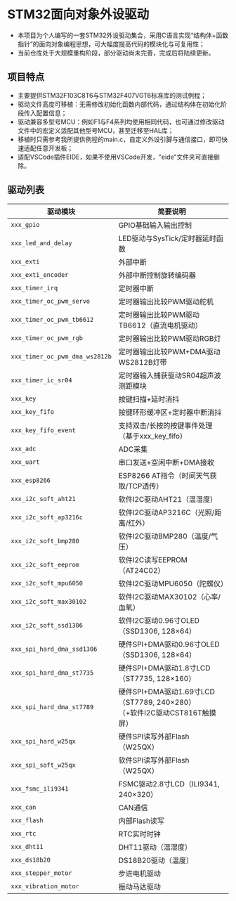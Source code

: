 # STM32面向对象外设驱动

- 本项目为个人编写的一套STM32外设驱动集合，采用C语言实现“结构体+函数指针”的面向对象编程思想，可大幅度提高代码的模块化与可复用性；
- 当前仓库处于大规模重构阶段，部分驱动尚未完善，完成后将陆续更新。

## 项目特点

- 主要提供STM32F103C8T6与STM32F407VGT6标准库的测试例程；
- 驱动文件高度可移植：无需修改初始化函数内部代码，通过结构体在初始化阶段传入配置信息；
- 驱动兼容多型号MCU：例如F1与F4系列均使用相同代码，也可通过修改驱动文件中的宏定义适配其他型号MCU，甚至迁移至HAL库；
- 移植时只需参考我所提供例程的main.c，自定义外设引脚与通信接口，即可快速适配任意开发板；
- 适配VSCode插件EIDE，如果不使用VSCode开发，"eide"文件夹可直接删除。

## 驱动列表

| 驱动模块                       | 简要说明 |
|-------------------------------|----------|
| `xxx_gpio`                    | GPIO基础输入输出控制 |
| `xxx_led_and_delay`           | LED驱动与SysTick/定时器延时函数 |
| `xxx_exti`                    | 外部中断 |
| `xxx_exti_encoder`            | 外部中断控制旋转编码器 |
| `xxx_timer_irq`               | 定时器中断 |
| `xxx_timer_oc_pwm_servo`      | 定时器输出比较PWM驱动舵机 |
| `xxx_timer_oc_pwm_tb6612`     | 定时器输出比较PWM驱动TB6612（直流电机驱动） |
| `xxx_timer_oc_pwm_rgb`        | 定时器输出比较PWM驱动RGB灯 |
| `xxx_timer_oc_pwm_dma_ws2812b`| 定时器输出比较PWM+DMA驱动WS2812B灯带 |
| `xxx_timer_ic_sr04`           | 定时器输入捕获驱动SR04超声波测距模块 |
| `xxx_key`                     | 按键扫描+延时消抖 |
| `xxx_key_fifo`                | 按键环形缓冲区+定时器中断消抖 |
| `xxx_key_fifo_event`          | 支持双击/长按的按键事件处理（基于xxx_key_fifo） |
| `xxx_adc`                     | ADC采集 |
| `xxx_uart`                    | 串口发送+空闲中断+DMA接收 |
| `xxx_esp8266`                 | ESP8266 AT指令（时间天气获取/TCP透传） |
| `xxx_i2c_soft_aht21`          | 软件I2C驱动AHT21（温湿度） |
| `xxx_i2c_soft_ap3216c`        | 软件I2C驱动AP3216C（光照/距离/红外） |
| `xxx_i2c_soft_bmp280`         | 软件I2C驱动BMP280（温度/气压） |
| `xxx_i2c_soft_eeprom`         | 软件I2C读写EEPROM（AT24C02） |
| `xxx_i2c_soft_mpu6050`        | 软件I2C驱动MPU6050（陀螺仪） |
| `xxx_i2c_soft_max30102`       | 软件I2C驱动MAX30102（心率/血氧） |
| `xxx_i2c_soft_ssd1306`        | 软件I2C驱动0.96寸OLED（SSD1306, 128×64） |
| `xxx_spi_hard_dma_ssd1306`    | 硬件SPI+DMA驱动0.96寸OLED（SSD1306, 128×64） |
| `xxx_spi_hard_dma_st7735`     | 硬件SPI+DMA驱动1.8寸LCD（ST7735, 128×160） |
| `xxx_spi_hard_dma_st7789`     | 硬件SPI+DMA驱动1.69寸LCD（ST7789, 240×280）<br>（+软件I2C驱动CST816T触摸屏） |
| `xxx_spi_hard_w25qx`          | 硬件SPI读写外部Flash（W25QX） |
| `xxx_spi_soft_w25qx`          | 软件SPI读写外部Flash（W25QX） |
| `xxx_fsmc_ili9341`            | FSMC驱动2.8寸LCD（ILI9341, 240×320） |
| `xxx_can`                     | CAN通信 |
| `xxx_flash`                   | 内部Flash读写 |
| `xxx_rtc`                     | RTC实时时钟 |
| `xxx_dht11`                   | DHT11驱动（温湿度） |
| `xxx_ds18b20`                 | DS18B20驱动（温度） |
| `xxx_stepper_motor`           | 步进电机驱动 |
| `xxx_vibration_motor`         | 振动马达驱动 |
